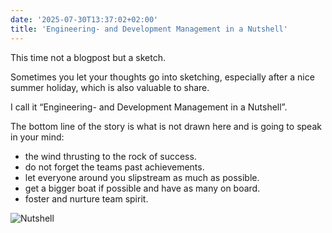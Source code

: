 ```yaml
---
date: '2025-07-30T13:37:02+02:00'
title: 'Engineering- and Development Management in a Nutshell'
---
```


This time not a blogpost but a sketch.

Sometimes you let your thoughts go into sketching, especially after a nice summer holiday, which is also valuable to share.

I call it “Engineering- and Development Management in a Nutshell”. 

The bottom line of the story is what is not drawn here and is going to speak in your mind:

- the wind thrusting to the rock of success.
- do not forget the teams past achievements.
- let everyone around you slipstream as much as possible.
- get a bigger boat if possible and have as many on board.
- foster and nurture team spirit.

![Nutshell](/images/engineering-management.jpg)